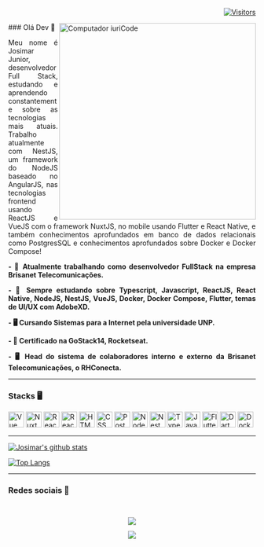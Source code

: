<div align="right">

[![Visitors](https://visitor-badge.glitch.me/badge?page_id=github/Josimar16)](https://github.com/Josimar16)

</div>
### Olá Dev 👋
<img src="https://raw.githubusercontent.com/MicaelliMedeiros/micaellimedeiros/master/image/computer-illustration.png" min-width="400px" max-width="400px" width="400px" align="right" alt="Computador iuriCode">
<p align="justify">
  Meu nome é Josimar Junior, desenvolvedor Full Stack, estudando e aprendendo constantemente sobre as tecnologias mais atuais. Trabalho atualmente com NestJS, um framework do NodeJS baseado no AngularJS, nas tecnologias frontend usando ReactJS e VueJS com o framework NuxtJS, no mobile usando Flutter e React Native, e também conhecimentos aprofundados em banco de dados relacionais como PostgresSQL e conhecimentos aprofundados sobre Docker e Docker Compose!
</p>
<p align="justify">
  <strong>
    - 🔭 Atualmente trabalhando como desenvolvedor FullStack na empresa Brisanet Telecomunicações.
  </strong>
</p>
<p align="justify">
  <strong>
    - 🌱 Sempre estudando sobre Typescript, Javascript, ReactJS, React Native, NodeJS, NestJS, VueJS, Docker, Docker Compose, Flutter, temas de UI/UX com AdobeXD.
  </strong>
</p>
<p align="justify">
  <strong>
    - 🖥 Cursando Sistemas para a Internet pela universidade UNP.
  </strong>
</p>
<p align="justify">
  <strong>
    - 🚀 Certificado na GoStack14, Rocketseat.
  </strong>
</p>
<p align="justify">
  <strong>
    - 🖥 Head do sistema de colaboradores interno e externo da Brisanet Telecomunicações, o RHConecta.
  </strong>
</p>

----

### Stacks 🖥

<a style="text-decoration: none;" href="https://vuejs.org/">
  <img height="32" src="https://cdn4.iconfinder.com/data/icons/logos-and-brands/512/367_Vuejs_logo-512.png" alt="Vue"/>
</a>
<a style="text-decoration: none;" href="https://nuxtjs.org/">
  <img height="32" src="https://nuxtjs.org/favicon.ico" alt="NuxtJS"/>
</a>
<a style="text-decoration: none;" href="https://pt-br.reactjs.org/">
  <img height="32" src="https://pt-br.reactjs.org/favicon.ico" alt="React"/>
</a>
<a style="text-decoration: none;" href="https://reactnative.dev/">
  <img height="32" src="https://pt-br.reactjs.org/favicon.ico" alt="React Native"/>
</a>
<a style="text-decoration: none;" href="https://www.w3schools.com/html/">
  <img height="32" src="https://cdn0.iconfinder.com/data/icons/HTML5/512/HTML_Logo.png" alt="HTML"/>
</a>
<a style="text-decoration: none;" href="https://www.w3schools.com/css/">
  <img height="32" src="https://cdn1.iconfinder.com/data/icons/logotypes/32/badge-css-3-512.png" alt="CSS"/>
</a>
<a style="text-decoration: none;" href="https://www.postgresql.org/">
  <img height="32" src="https://www.postgresql.org/media/img/about/press/elephant.png" alt="PostgreSQL"/>
</a>
<a style="text-decoration: none;" href="https://nodejs.org/en/">
  <img height="32" src="https://cdn3.iconfinder.com/data/icons/popular-services-brands/512/node-512.png" alt="Node"/>
</a>
<a style="text-decoration: none;" href="https://nestjs.com/">
  <img height="32" src="https://d33wubrfki0l68.cloudfront.net/e937e774cbbe23635999615ad5d7732decad182a/26072/logo-small.ede75a6b.svg" alt="NestJS"/>
</a>
<a style="text-decoration: none;" href="https://www.typescriptlang.org/">
  <img height="32" src="https://cdn2.iconfinder.com/data/icons/programming-languages-8/64/207_programming-program-language-code-typescript-512.png" alt="TypeScript"/>
<a style="text-decoration: none;" href="https://www.javascript.com/">
  <img height="32" src="https://cdn2.iconfinder.com/data/icons/designer-skills/128/code-programming-javascript-software-develop-command-language-512.png" alt="JavaScript"/>
</a>
<a style="text-decoration: none;" href="https://flutter.dev/">
  <img height="32" src="https://flutter.dev/images/favicon.png" alt="Flutter"/>
</a>
<a style="text-decoration: none;" href="https://dart.dev">
  <img height="32" src="https://dart.dev/assets/shared/dart/icon/64.png" alt="Dart"/>
</a>
<a style="text-decoration: none;" href="https://www.docker.com/">
  <img height="32" src="https://www.docker.com/sites/default/files/d8/Docker-R-Logo-08-2018-Monochomatic-RGB_Moby-x1.png" alt="Docker"/>
</a>

----

 [![Josimar's github stats](https://github-readme-stats.vercel.app/api?username=Josimar16&show_icons=true&theme=dracula)](https://github.com/anuraghazra/github-readme-stats)

  [![Top Langs](https://github-readme-stats.vercel.app/api/top-langs/?username=Josimar16&layout=compact&theme=dracula)](https://github.com/anuraghazra/github-readme-stats)

---- 
### Redes sociais 🔌
<br>

<sub align="center">

[<img src="https://img.shields.io/badge/linkedin-%230077B5.svg?&style=for-the-badge&logo=linkedin&logoColor=white&theme=dark">](https://www.linkedin.com/in/josimar-junior-4544a3204/)  

[<img src="https://img.shields.io/badge/Gmail-red?&style=for-the-badge&logo=Gmail&logoColor=white&theme=dark&link=mailto:tharlys2015c@gmail.com">](mailto:josimarjr479@gmail.com)  

</sub>


  
  <!-- <div >
    <img src="https://raw.githubusercontent.com/MicaelliMedeiros/micaellimedeiros/master/image/computer-illustration.png" min-width="400px" max-width="400px" width="400px" align="center" alt="Computador iuriCode">
  </div> -->
